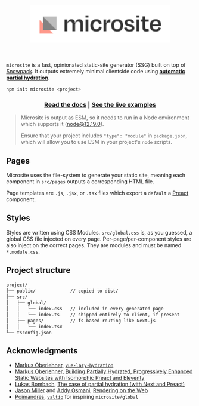 <br />
<br />

<div align="center">
    <img src="https://raw.githubusercontent.com/natemoo-re/microsite/master/.github/assets/microsite.svg?sanitize=true&v=1" alt="microsite" width="375" height="101" />
</div>

<br />
<br />

`microsite` is a fast, opinionated static-site generator (SSG) built on top of [Snowpack](https://snowpack.dev). It outputs extremely minimal clientside code using [**automatic partial hydration**](https://github.com/natemoo-re/microsite/blob/main/docs/basic/bundled-javascript.md#automatic-partial-hydration).

```bash
npm init microsite <project>
```

<h3 align="center">
    <a href="https://github.com/natemoo-re/microsite/tree/main/docs">Read the docs</a>
    <span> | </span>
    <a href="https://examples.microsite.page">See the live examples</a>
</h3>

> Microsite is output as ESM, so it needs to run in a Node environment which supports it (node@12.19.0).
>
> Ensure that your project includes `"type": "module"` in `package.json`, which will allow you to use ESM in your project's `node` scripts.

## Pages

Microsite uses the file-system to generate your static site, meaning each component in `src/pages` outputs a corresponding HTML file.

Page templates are `.js`, `.jsx`, or `.tsx` files which export a `default` a [Preact](https://preactjs.com/) component.

## Styles

Styles are written using CSS Modules. `src/global.css` is, as you guessed, a global CSS file injected on every page.
Per-page/per-component styles are also inject on the correct pages. They are modules and must be named `*.module.css`.

## Project structure

```
project/
├── public/             // copied to dist/
├── src/
│   ├── global/
│   │   └── index.css   // included in every generated page
│   │   └── index.ts    // shipped entirely to client, if present
│   ├── pages/          // fs-based routing like Next.js
│   │   └── index.tsx
└── tsconfig.json
```

## Acknowledgments

- [Markus Oberlehner](https://twitter.com/maoberlehner), [`vue-lazy-hydration`](https://github.com/maoberlehner/vue-lazy-hydration)
- [Markus Oberlehner](https://twitter.com/maoberlehner), [Building Partially Hydrated, Progressively Enhanced Static Websites with Isomorphic Preact and Eleventy](https://markus.oberlehner.net/blog/building-partially-hydrated-progressively-enhanced-static-websites-with-isomorphic-preact-and-eleventy/)
- [Lukas Bombach](https://twitter.com/luke_schmuke), [The case of partial hydration (with Next and Preact)](https://medium.com/@luke_schmuke/how-we-achieved-the-best-web-performance-with-partial-hydration-20fab9c808d5)
- [Jason Miller](https://twitter.com/_developit) and [Addy Osmani](https://twitter.com/addyosmani), [Rendering on the Web](https://developers.google.com/web/updates/2019/02/rendering-on-the-web)
- [Poimandres](https://github.com/pmndrs), [`valtio`](https://github.com/pmndrs/valtio) for inspiring `microsite/global`
